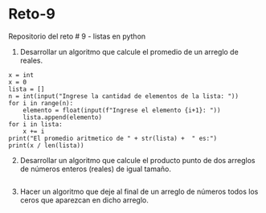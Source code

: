 # Reto-9
Repositorio del reto # 9 - listas en python 

1. Desarrollar un algoritmo que calcule el promedio de un arreglo de reales.
```pseudocode
x = int
x = 0
lista = []
n = int(input("Ingrese la cantidad de elementos de la lista: "))
for i in range(n):
	elemento = float(input(f"Ingrese el elemento {i+1}: "))
	lista.append(elemento)
for i in lista:
	x += i
print("El promedio aritmetico de " + str(lista) +  " es:")
print(x / len(lista))
```

2. Desarrollar un algoritmo que calcule el producto punto de dos arreglos de números enteros (reales) de igual tamaño.
```pseudocode
```

3. Hacer un algoritmo que deje al final de un arreglo de números todos los ceros que aparezcan en dicho arreglo.
```pseudocode
```

